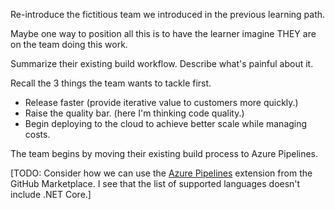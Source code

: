 Re-introduce the fictitious team we introduced in the previous learning path.

Maybe one way to position all this is to have the learner imagine THEY are on the team doing this work.

Summarize their existing build workflow. Describe what's painful about it.

Recall the 3 things the team wants to tackle first.

* Release faster (provide iterative value to customers more quickly.)
* Raise the quality bar. (here I'm thinking code quality.)
* Begin deploying to the cloud to achieve better scale while managing costs.

The team begins by moving their existing build process to Azure Pipelines.

[TODO: Consider how we can use the [Azure Pipelines](https://github.com/marketplace/azure-pipelines) extension from the GitHub Marketplace. I see that the list of supported languages doesn't include .NET Core.]
